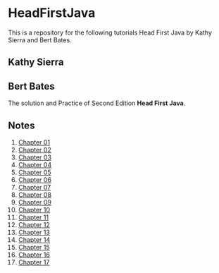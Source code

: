 HeadFirstJava
=============

This is a repository for the following tutorials Head First Java by Kathy Sierra and Bert Bates.


**Kathy Sierra**  
-
**Bert Bates**
-

The solution and Practice of Second Edition **Head First Java**.

Notes
-
1. [Chapter 01](src/head/first/java/chapter01/Chapter01.md)
2. [Chapter 02](src/head/first/java/chapter02/Readme.md)
3. [Chapter 03](src/head/first/java/chapter03/Readme.md)
4. [Chapter 04](src/head/first/java/chapter04/Readme.md)
5. [Chapter 05](src/head/first/java/chapter05/Readme.md)
6. [Chapter 06](src/head/first/java/chapter06/Readme.md)
7. [Chapter 07](src/head/first/java/chapter07/Readme.md)
8. [Chapter 08](src/head/first/java/chapter08/Readme.md)
9. [Chapter 09](src/head/first/java/chapter09/Readme.md)
10. [Chapter 10](src/head/first/java/chapter10/Readme.md)
11. [Chapter 11](src/head/first/java/chapter11/Readme.md)
12. [Chapter 12](src/head/first/java/chapter12/Readme.md)
13. [Chapter 13](src/head/first/java/chapter13/Readme.md)
14. [Chapter 14](src/head/first/java/chapter14/Readme.md)
15. [Chapter 15](src/head/first/java/chapter15/Readme.md)
16. [Chapter 16](src/head/first/java/chapter16/Readme.md)
17. [Chapter 17](src/head/first/java/chapter17/Readme.md)

